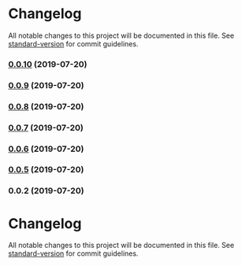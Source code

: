 # Changelog

All notable changes to this project will be documented in this file. See [standard-version](https://github.com/conventional-changelog/standard-version) for commit guidelines.

### [0.0.10](https://github.com/sanscheese/eslint-config/compare/v0.0.9...v0.0.10) (2019-07-20)



### [0.0.9](https://github.com/sanscheese/eslint-config/compare/v0.0.8...v0.0.9) (2019-07-20)



### [0.0.8](https://github.com/sanscheese/eslint-config/compare/v0.0.7...v0.0.8) (2019-07-20)



### [0.0.7](https://github.com/sanscheese/eslint-config/compare/v0.0.6...v0.0.7) (2019-07-20)



### [0.0.6](https://github.com/sanscheese/eslint-config/compare/v0.0.5...v0.0.6) (2019-07-20)



### [0.0.5](https://github.com/sanscheese/eslint-config/compare/v0.0.4...v0.0.5) (2019-07-20)



### 0.0.2 (2019-07-20)



# Changelog

All notable changes to this project will be documented in this file. See [standard-version](https://github.com/conventional-changelog/standard-version) for commit guidelines.
